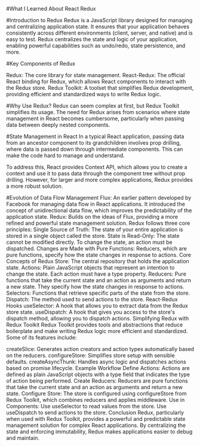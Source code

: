 #What I Learned About React Redux


#Introduction to Redux
Redux is a JavaScript library designed for managing and centralizing application state. It ensures that your application behaves consistently across different environments (client, server, and native) and is easy to test. Redux centralizes the state and logic of your application, enabling powerful capabilities such as undo/redo, state persistence, and more.

#Key Components of Redux


Redux: The core library for state management.
React-Redux: The official React binding for Redux, which allows React components to interact with the Redux store.
Redux Toolkit: A toolset that simplifies Redux development, providing efficient and standardized ways to write Redux logic.

#Why Use Redux?
Redux can seem complex at first, but Redux Toolkit simplifies its usage. The need for Redux arises from scenarios where state management in React becomes cumbersome, particularly when passing data between deeply nested components.

#State Management in React
In a typical React application, passing data from an ancestor component to its grandchildren involves prop drilling, where data is passed down through intermediate components. This can make the code hard to manage and understand.

To address this, React provides Context API, which allows you to create a context and use it to pass data through the component tree without prop drilling. However, for larger and more complex applications, Redux provides a more robust solution.

#Evolution of Data Flow Management
Flux: An earlier pattern developed by Facebook for managing data flow in React applications. It introduced the concept of unidirectional data flow, which improves the predictability of the application state.
Redux: Builds on the ideas of Flux, providing a more refined and powerful state management solution. Redux follows three core principles:
Single Source of Truth: The state of your entire application is stored in a single object called the store.
State is Read-Only: The state cannot be modified directly. To change the state, an action must be dispatched.
Changes are Made with Pure Functions: Reducers, which are pure functions, specify how the state changes in response to actions.
Core Concepts of Redux
Store: The central repository that holds the application state.
Actions: Plain JavaScript objects that represent an intention to change the state. Each action must have a type property.
Reducers: Pure functions that take the current state and an action as arguments and return a new state. They specify how the state changes in response to actions.
Selectors: Functions that retrieve specific parts of the state from the store.
Dispatch: The method used to send actions to the store.
React-Redux Hooks
useSelector: A hook that allows you to extract data from the Redux store state.
useDispatch: A hook that gives you access to the store's dispatch method, allowing you to dispatch actions.
Simplifying Redux with Redux Toolkit
Redux Toolkit provides tools and abstractions that reduce boilerplate and make writing Redux logic more efficient and standardized. Some of its features include:

createSlice: Generates action creators and action types automatically based on the reducers.
configureStore: Simplifies store setup with sensible defaults.
createAsyncThunk: Handles async logic and dispatches actions based on promise lifecycle.
Example Workflow
Define Actions: Actions are defined as plain JavaScript objects with a type field that indicates the type of action being performed.
Create Reducers: Reducers are pure functions that take the current state and an action as arguments and return a new state.
Configure Store: The store is configured using configureStore from Redux Toolkit, which combines reducers and applies middleware.
Use in Components:
Use useSelector to read values from the store.
Use useDispatch to send actions to the store.
Conclusion
Redux, particularly when used with Redux Toolkit, provides a powerful and predictable state management solution for complex React applications. By centralizing the state and enforcing immutability, Redux makes applications easier to debug and maintain.
